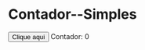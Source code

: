 # Contador--Simples
<!DOCTYPE html>
<html>

<body>
    <script>
        var contador = 0;
        function aumentaContador() {
            contador++;
            let label = document.querySelector("label")
            label.innerText = `Contador: ${contador}`;
        }
    </script>
    <button onclick="aumentaContador()">
        Clique aqui
    </button>
    <label>
        Contador: 0
    </label>
</body>

</html>